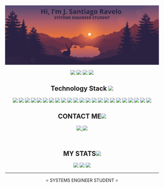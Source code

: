 
<!--  https://ritik307.github.io/portfolio/  -->
<p align="center">
 
</p align="center">
<img src="https://github.com/JunniorRavelo/JunniorRavelo/blob/master/images/portada.png"/>

<p align="center">
 
 <img src="https://badges.pufler.dev/visits/JunniorRavelo/JunniorRavelo"/> 
<img src="https://badges.pufler.dev/years/JunniorRavelo"/> 
 <img src="https://badges.pufler.dev/repos/JunniorRavelo"/>
 <img src="https://badges.pufler.dev/commits/monthly/JunniorRavelo" />

</p>

<!-- <p align="center">
  I'm a 3rd year student pursuing Master's in Computer Applications 🎓 from Guru Gobind Singh Indraprastha University 🏛. I'm a passionate learner who's always willing to learn and work across technologies and domains 💡. I love to explore new technologies and leverage them to solve real-life problems ✨. Apart from that I also love to guide and mentor newbies👨🏻‍💻. I'm deep into Web 🕸️ Development.
</p>   -->

<h2 align="center">Technology Stack <img src="https://github.com/ritik307/ritik307/blob/main/images/laptop.gif" width="50"></h2>

<p align="center">
 <img src="https://img.shields.io/badge/C-00599C?style=flat-square&logo=c&logoColor=white"/>
<img src="https://img.shields.io/badge/-Java-E34A86?style=flat-square&logo=java"/>
<img src="https://img.shields.io/badge/-C++-00599C?style=flat-square&logo=c"/>
<img src="https://img.shields.io/badge/-HTML5-E34F26?style=flat-square&logo=html5&logoColor=white"/>
<img src="https://img.shields.io/badge/-CSS3-1572B6?style=flat-square&logo=css3"/>
<img src="https://img.shields.io/badge/-Bootstrap-563D7C?style=flat-square&logo=bootstrap"/>
<img src="https://img.shields.io/badge/-Heroku-430098?style=flat-square&logo=heroku"/>
<img src="https://img.shields.io/badge/-JavaScript-black?style=flat-square&logo=javascript"/>
<img src="https://img.shields.io/badge/-PHP-black?style=flat-square&logo=php"/>
<img src="https://img.shields.io/badge/-Laravel-black?style=flat-square&logo=laravel"/>
<img src="https://img.shields.io/badge/-SpringBoot-black?style=flat-square&logo=springboot"/>
<img src="https://img.shields.io/badge/-Python-black?style=flat-square&logo=python"/>
<img src="https://img.shields.io/badge/-NodeJs-black?style=flat-square&logo=Node.js"/>
<img src="https://img.shields.io/badge/-React-black?style=flat-square&logo=react"/>
<img src="https://img.shields.io/badge/-MongoDB-black?style=flat-square&logo=mongodb"/>
<img src="https://img.shields.io/badge/-MySQL-black?style=flat-square&logo=mysql"/>
<img src="https://img.shields.io/badge/-Git-black?style=flat-square&logo=git"/>
<img src="https://img.shields.io/badge/-GitHub-black?style=flat-square&logo=github"/>
<img src="https://img.shields.io/badge/-Ubuntu Server-black?style=flat-square&logo=ubuntu"/>
<img src="https://img.shields.io/badge/-Debian-black?style=flat-square&logo=debian"/>
<img src="https://img.shields.io/badge/-CentOS-black?style=flat-square&logo=centos"/>
<img src="https://img.shields.io/badge/-AWS-black?style=flat-square&logo=amazonwebservices"/>
<img src="https://img.shields.io/badge/-WordPress-black?style=flat-square&logo=wordpress"/>




</p>

<h2 align="center">CONTACT ME<img src="https://media0.giphy.com/media/jqNPzdTTxQfOgOqpO4/source.gif" width="50"></h2>

<p align="center">
<!-- <img src="https://img.shields.io/badge/-ritik-purple?style=flat-square&logo=instagram&logoColor=white&link=https://www.instagram.com/pinkdogg307/"/> -->
<a href="mailto: J.SantiagoRavelo@gmail.com">
 <img src="https://img.shields.io/badge/-J.SantiagoRavelo@gmail.com-c14438?style=flat-square&logo=Gmail&logoColor=white&link=mailto:J.SantiagoRavelo@gmail.com"/>
</a>
<a href="https://www.linkedin.com/in/jsravelo/">
 <img src="https://img.shields.io/badge/-J. Santiago Ravelo-blue?style=flat-square&logo=Linkedin&logoColor=white&link=https://www.linkedin.com/in/jsravelo/"/>
</a>
 
</p>


 
<br>

<h2 align="center">MY STATS<img src="https://camo.githubusercontent.com/caac5db73dceb30ccab20a449bb9ffb9c5f96ac53183f321f90adf0ac91f1fd9/68747470733a2f2f6d656469612e67697068792e636f6d2f6d656469612f78554137615a654c4532653050375a6e7a322f67697068792e676966" width="50"></h2>

<p align = "center">
  <img  src = "https://github-readme-stats.vercel.app/api?username=JunniorRavelo&show_icons=true&theme=radical&line_height=27">
  <img src = "https://github-readme-stats.vercel.app/api/top-langs/?username=JunniorRavelo&hide=html,css,java,shaderlab,kotlin,hlsl&theme=radical">
   <img  src="https://github-readme-streak-stats.herokuapp.com/?user=JunniorRavelo&show_icons=true&locale=en&layout=compact&theme=radical&line_height=0"/>
</p>

<hr>

<p align="center">⭐ SYSTEMS ENGINEER STUDENT ⭐</p>